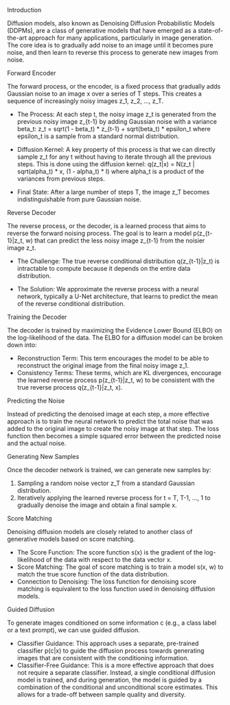 Introduction

  Diffusion models, also known as Denoising Diffusion Probabilistic Models
  (DDPMs), are a class of generative models that have emerged as a
  state-of-the-art approach for many applications, particularly in image
  generation. The core idea is to gradually add noise to an image until it
  becomes pure noise, and then learn to reverse this process to generate new
  images from noise.

Forward Encoder

  The forward process, or the encoder, is a fixed process that gradually adds
  Gaussian noise to an image x over a series of T steps. This creates a
  sequence of increasingly noisy images z_1, z_2, ..., z_T.

   * The Process: At each step t, the noisy image z_t is generated from the
     previous noisy image z_{t-1} by adding Gaussian noise with a variance
     beta_t:
      z_t = sqrt(1 - beta_t) * z_{t-1} + sqrt(beta_t) * epsilon_t
      where epsilon_t is a sample from a standard normal distribution.

   * Diffusion Kernel: A key property of this process is that we can directly
     sample z_t for any t without having to iterate through all the previous
     steps. This is done using the diffusion kernel:
      q(z_t|x) = N(z_t | sqrt(alpha_t) * x, (1 - alpha_t) * I)
      where alpha_t is a product of the variances from previous steps.

   * Final State: After a large number of steps T, the image z_T becomes
     indistinguishable from pure Gaussian noise.

Reverse Decoder

  The reverse process, or the decoder, is a learned process that aims to reverse
   the forward noising process. The goal is to learn a model p(z_{t-1}|z_t, w)
  that can predict the less noisy image z_{t-1} from the noisier image z_t.

   * The Challenge: The true reverse conditional distribution q(z_{t-1}|z_t) is
     intractable to compute because it depends on the entire data distribution.


   * The Solution: We approximate the reverse process with a neural network,
     typically a U-Net architecture, that learns to predict the mean of the
     reverse conditional distribution.

Training the Decoder

  The decoder is trained by maximizing the Evidence Lower Bound (ELBO) on the
  log-likelihood of the data. The ELBO for a diffusion model can be broken down
  into:

   * Reconstruction Term: This term encourages the model to be able to
     reconstruct the original image from the final noisy image z_1.
   * Consistency Terms: These terms, which are KL divergences, encourage the
     learned reverse process p(z_{t-1}|z_t, w) to be consistent with the true
     reverse process q(z_{t-1}|z_t, x).

Predicting the Noise

  Instead of predicting the denoised image at each step, a more effective
  approach is to train the neural network to predict the total noise that was
  added to the original image to create the noisy image at that step. The loss
  function then becomes a simple squared error between the predicted noise and
  the actual noise.

Generating New Samples

  Once the decoder network is trained, we can generate new samples by:
   1. Sampling a random noise vector z_T from a standard Gaussian distribution.
   2. Iteratively applying the learned reverse process for t = T, T-1, ..., 1 to
      gradually denoise the image and obtain a final sample x.

Score Matching

  Denoising diffusion models are closely related to another class of generative
  models based on score matching.

   * The Score Function: The score function s(x) is the gradient of the
     log-likelihood of the data with respect to the data vector x.
   * Score Matching: The goal of score matching is to train a model s(x, w) to
     match the true score function of the data distribution.
   * Connection to Denoising: The loss function for denoising score matching is
     equivalent to the loss function used in denoising diffusion models.

Guided Diffusion

  To generate images conditioned on some information c (e.g., a class label or
  a text prompt), we can use guided diffusion.

   * Classifier Guidance: This approach uses a separate, pre-trained classifier
     p(c|x) to guide the diffusion process towards generating images that are
     consistent with the conditioning information.
   * Classifier-Free Guidance: This is a more effective approach that does not
     require a separate classifier. Instead, a single conditional diffusion model
     is trained, and during generation, the model is guided by a combination of
     the conditional and unconditional score estimates. This allows for a
     trade-off between sample quality and diversity.